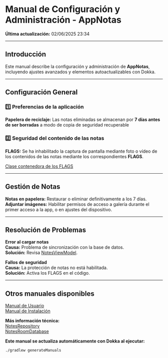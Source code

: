 # Manual de Configuración y Administración - AppNotas
**Última actualización:** 02/06/2025 23:34

---

## Introducción
Este manual describe la configuración y administración de **AppNotas**, incluyendo ajustes avanzados y elementos autoactualizables con Dokka.

---

## Configuración General

### 1️⃣ **Preferencias de la aplicación**
**Papelera de reciclaje:** Las notas eliminadas se almacenan por **7 días antes de ser borradas** a modo de copia de seguridad recuperable

### 2️⃣ **Seguridad del contenido de las notas**
**FLAGS:** Se ha inhabilitado la captura de pantalla mediante foto o vídeo de los contenidos de las notas mediante los correspondientes **FLAGS**.

[Clase contenedora de los FLAGS](../dokka/markdown/-app-notas/com.example.appnotas/-edit-note-fragment/on-view-created.md)

---

## Gestión de Notas

**Notas en papelera:** Restaurar o eliminar definitivamente a los 7 días.  
**Adjuntar imágenes:** Habilitar permisos de acceso a galería durante el primer acceso a la app, o en ajustes del dispositivo.

---

## Resolución de Problemas

**Error al cargar notas**  
**Causa:** Problema de sincronización con la base de datos.  
**Solución:** Revisa [NotesViewModel](../generated/dokka/markdown/-app-notas/com.example.appnotas.database/-notes-view-model/index.md).

**Fallos de seguridad**  
**Causa:** La protección de notas no está habilitada.  
**Solución:** Activa los FLAGS en el código.

---

## Otros manuales disponibles
[Manual de Usuario](../generated/manual/Manual_de_usuario.md)  
[Manual de Instalación](../generated/manual/Manual_de_instalacion.md)


**Más información técnica:**  
[NotesRepository](../generated/dokka/markdown/-app-notas/com.example.appnotas.database/-notes-repository/index.md)  
[NotesRoomDatabase](../generated/dokka/markdown/-app-notas/com.example.appnotas.database/-notes-room-database/index.md)


**Este manual se actualiza automáticamente con Dokka al ejecutar:**  
```bash
./gradlew generateManuals
```

